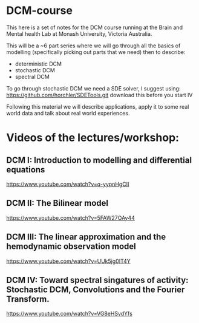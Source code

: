 # DCM-course
This here is a set of notes for the DCM course running at the Brain and Mental health Lab at Monash University, Victoria Australia.


This will be a ~6 part series where we will go through all the basics of modelling (specifically picking out parts that we need) then to describe:

- deterministic DCM
- stochastic DCM
- spectral DCM

To go through stochastic DCM we need a SDE solver, I suggest using: https://github.com/horchler/SDETools.git download this before you start IV

Following this material we will describe applications, apply it to some real world data and talk about real world experiences.

# Videos of the lectures/workshop:

## DCM I: Introduction to modelling and differential equations
https://www.youtube.com/watch?v=q-yypnHgCII

## DCM II: The Bilinear model
https://www.youtube.com/watch?v=5FAW27OAy44

## DCM III: The linear approximation and the hemodynamic observation model
https://www.youtube.com/watch?v=UUk5jg0IT4Y

## DCM IV: Toward spectral singatures of activity: Stochastic DCM, Convolutions and the Fourier Transform.
https://www.youtube.com/watch?v=VG8eHSvdYfs

